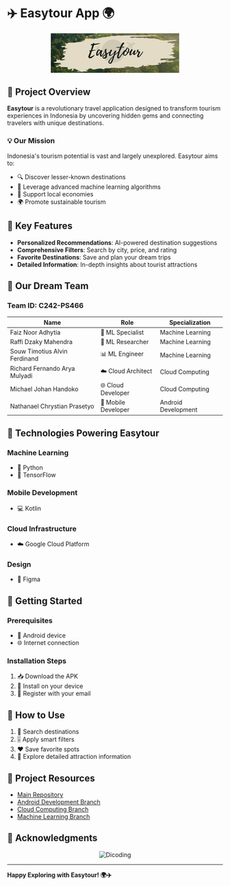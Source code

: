 # ✈️ Easytour App 🌍 

<div align="center">
  <img src="Logo/Easytour Logo 2.png" alt="Easytour Logo" width="300">
</div>

## 🌟 Project Overview

**Easytour** is a revolutionary travel application designed to transform tourism experiences in Indonesia by uncovering hidden gems and connecting travelers with unique destinations.

### 💡 Our Mission

Indonesia's tourism potential is vast and largely unexplored. Easytour aims to:
- 🔍 Discover lesser-known destinations
- 🤖 Leverage advanced machine learning algorithms
- 💼 Support local economies
- 🌍 Promote sustainable tourism

## 🚀 Key Features

- **Personalized Recommendations**: AI-powered destination suggestions
- **Comprehensive Filters**: Search by city, price, and rating
- **Favorite Destinations**: Save and plan your dream trips
- **Detailed Information**: In-depth insights about tourist attractions

## 👥 Our Dream Team

### Team ID: C242-PS466

| Name | Role | Specialization |
|------|------|----------------|
| Faiz Noor Adhytia | 🧠 ML Specialist | Machine Learning |
| Raffi Dzaky Mahendra | 🔬 ML Researcher | Machine Learning |
| Souw Timotius Alvin Ferdinand | 📊 ML Engineer | Machine Learning |
| Richard Fernando Arya Mulyadi | ☁️ Cloud Architect | Cloud Computing |
| Michael Johan Handoko | 🌐 Cloud Developer | Cloud Computing |
| Nathanael Chrystian Prasetyo | 📱 Mobile Developer | Android Development |

## 🔧 Technologies Powering Easytour

### Machine Learning
- 🐍 Python
- 🤖 TensorFlow

### Mobile Development
- 💻 Kotlin

### Cloud Infrastructure
- ☁️ Google Cloud Platform

### Design
- 🎨 Figma

## 🚀 Getting Started

### Prerequisites
- 📱 Android device
- 🌐 Internet connection

### Installation Steps
1. 📥 Download the APK
2. 🔧 Install on your device
3. 📧 Register with your email

## 🌈 How to Use

1. 🔎 Search destinations 
2. 🎚️ Apply smart filters
3. ❤️ Save favorite spots
4. 📖 Explore detailed attraction information

## 🔗 Project Resources

- [Main Repository](/)
- [Android Development Branch](/)
- [Cloud Computing Branch](/)
- [Machine Learning Branch](https://github.com/RaffiDM/capstone-easytour/tree/Machine-Learning)

## 🙏 Acknowledgments

<div align="center">
  <img src="https://www.dicoding.com/blog/wp-content/uploads/2020/12/Cover.png" alt="Dicoding" width="500">
</div>

---

**Happy Exploring with Easytour! 🌍✈️**
